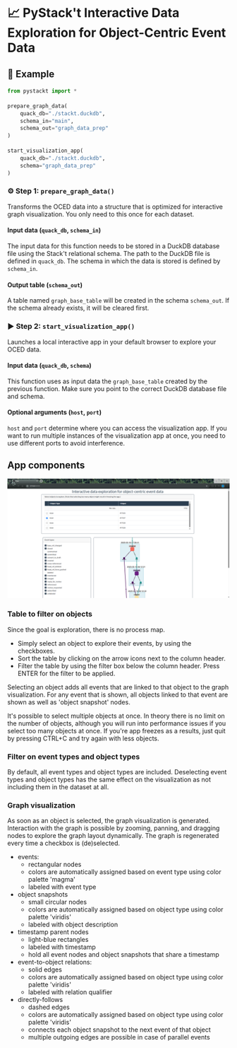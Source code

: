 # 📈 PyStack't Interactive Data Exploration for Object-Centric Event Data

## 📝 Example

```python
from pystackt import *

prepare_graph_data(
    quack_db="./stackt.duckdb",
    schema_in="main",
    schema_out="graph_data_prep"
)

start_visualization_app(
    quack_db="./stackt.duckdb",
    schema="graph_data_prep"
)
```

### ⚙️ Step 1: `prepare_graph_data()`
Transforms the OCED data into a structure that is optimized for interactive graph visualization. You only need to this once for each dataset.

#### Input data (`quack_db`, `schema_in`)
The input data for this function needs to be stored in a DuckDB database file using the Stack't relational schema. The path to the DuckDB file is defined in `quack_db`. The schema in which the data is stored is defined by `schema_in`.

#### Output table (`schema_out`)
A table named `graph_base_table` will be created in the schema `schema_out`. If the schema already exists, it will be cleared first.


### ▶️ Step 2: `start_visualization_app()`
Launches a local interactive app in your default browser to explore your OCED data.

#### Input data (`quack_db`, `schema`)
This function uses as input data the `graph_base_table` created by the previous function. Make sure you point to the correct DuckDB database file and schema.

#### Optional arguments (`host`, `port`)
`host` and `port` determine where you can access the visualization app. If you want to run multiple instances of the visualization app at once, you need to use different ports to avoid interference.

## App components

![](app_screenshot.png)

### Table to filter on objects

Since the goal is exploration, there is no process map. 
- Simply select an object to explore their events, by using the checkboxes.
- Sort the table by clicking on the arrow icons next to the column header.
- Filter the table by using the filter box below the column header. Press ENTER for the filter to be applied.

Selecting an object adds all events that are linked to that object to the graph visualization. For any event that is shown, all objects linked to that event are shown as well as 'object snapshot' nodes.

It's possible to select multiple objects at once. In theory there is no limit on the number of objects, although you will run into performance issues if you select too many objects at once. If you're app freezes as a results, just quit by pressing CTRL+C and try again with less objects.


### Filter on event types and object types

By default, all event types and object types are included. Deselecting event types and object types has the same effect on the visualization as not including them in the dataset at all.


### Graph visualization

As soon as an object is selected, the graph visualization is generated. 
Interaction with the graph is possible by zooming, panning, and dragging nodes to explore the graph layout dynamically.
The graph is regenerated every time a checkbox is (de)selected.

- events: 
    - rectangular nodes
    - colors are automatically assigned based on event type using color palette 'magma'
    - labeled with event type
- object snapshots
    - small circular nodes
    - colors are automatically assigned based on object type using color palette 'viridis'
    - labeled with object description
- timestamp parent nodes
    - light-blue rectangles
    - labeled with timestamp
    - hold all event nodes and object snapshots that share a timestamp
- event-to-object relations:
    - solid edges
    - colors are automatically assigned based on object type using color palette 'viridis'
    - labeled with relation qualifier
- directly-follows
    - dashed edges
    - colors are automatically assigned based on object type using color palette 'viridis'
    - connects each object snapshot to the next event of that object
    - multiple outgoing edges are possible in case of parallel events
